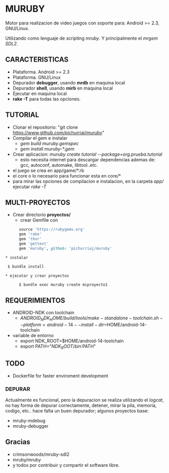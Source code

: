 # MURUBY
Motor para realizacion de video juegos con soporte para: Android >= 2.3, GNU/Linux.

Utilizando como lenguaje de scripting *mruby*.
Y principalmente el *mrgem* *SDL2*.

## CARACTERISTICAS

  * Plataforma. Android >= 2.3
  * Plataforma. GNU/Linux
  * Depurador **debugger**, usando **mrdb** en maquina local
  * Depurador **shell**, usando **mirb** en maquina local 
  * Ejecutar en maquina local
  * **rake -T** para todas las opciones.
  
## TUTORIAL

  * Clonar el repositorio: "git clone https://www.github.com/pichurriaj/muruby"
  * Compilar el gem e instalar
    * *gem build muruby.gemspec*
	* *gem install muruby-\*.gem*
  * Crear aplicacion: *muruby create tutorial --package=org.prueba.tutorial*
    * esto necesita internet para descargar dependencias ademas de: gcc, autoconf, automake, libtool..etc.
  * el juego se crea en app/game/*.rb
  * el core o lo necesario para funcionar esta en core/*
  * para mirar las opciones de compilacion e instalacion, en la carpeta *app/* ejecutar *rake -T*

## MULTI-PROYECTOS

  * Crear directorio **proyectos/**
    * crear Gemfile con

~~~ruby
	  source 'https://rubygems.org'
	  gem 'rake'
	  gem 'thor'
	  gem 'gettext'
	  gem 'muruby', github: 'pichurriaj/muruby'
~~~
	  
    * instalar
	
~~~bash
 $ bundle install
~~~
 
	* ejecutar y crear proyectos
	
~~~bash
	  $ bundle exec muruby create miproyecto1
~~~
	  
	  
## REQUERIMIENTOS

  * ANDROID-NDK con toolchain
    * $ANDROID_NDK_HOME/build/tools/make-standalone-toolchain.sh --platform=android-14 --install-dir=$HOME/android-14-toolchain
  * variable de entorno 
    * export NDK_ROOT=$HOME/android-14-toolchain
	* export PATH="$NDK_ROOT/bin:$PATH"
  
## TODO

  * Dockerfile for faster enviroment development
  
### DEPURAR

Actualmente es funcional, pero la depuracion se realiza utilizando el *logcat*, no hay
forma de depurar correctamente, detener, mirar la pila, memoria, codigo, etc..
hace falta un buen depurador; 
algunos proyectos base:
  * mruby-mdebug
  * mruby-debugger


## Gracias

  * crimsonwoods/mruby-sdl2
  * mruby/mruby
  * y todos por contribuir y compartir el software libre.  
